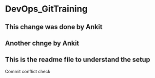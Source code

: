 # DevOps_GitTraining

## This change was done by Ankit

## Another chnge by Ankit
## This is the readme file to understand the setup

Commit conflict check
